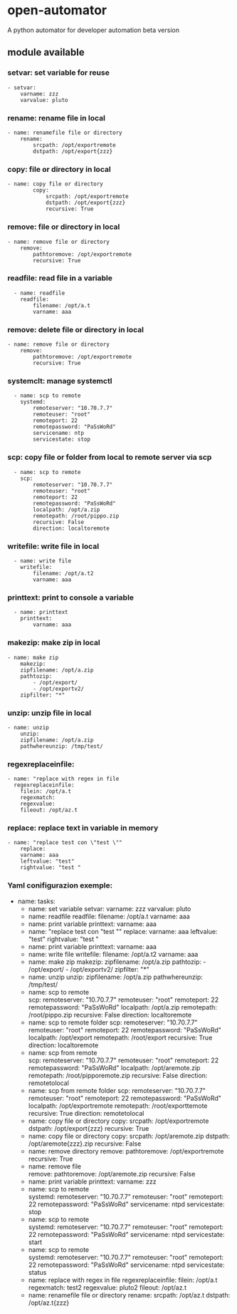 # open-automator
A python automator for developer automation
beta version

## module available

### setvar: set variable for reuse
    - setvar:
        varname: zzz
        varvalue: pluto

### rename: rename file in local
    - name: renamefile file or directory
        rename:
            srcpath: /opt/exportremote
            dstpath: /opt/export{zzz} 

### copy:  file or directory in local
    - name: copy file or directory
            copy:
                srcpath: /opt/exportremote
                dstpath: /opt/export{zzz} 
                recursive: True

### remove: file or directory in local 
    - name: remove file or directory
        remove:
            pathtoremove: /opt/exportremote 
            recursive: True

### readfile: read file in a variable
      - name: readfile
        readfile:
            filename: /opt/a.t
            varname: aaa

### remove: delete file or directory in local

    - name: remove file or directory
        remove:
            pathtoremove: /opt/exportremote 
            recursive: True


### systemclt: manage systemctl
        
      - name: scp to remote  
        systemd:
            remoteserver: "10.70.7.7"
            remoteuser: "root"
            remoteport: 22
            remotepassword: "PaSsWoRd"
            servicename: ntp
            servicestate: stop 

### scp: copy file or folder from local to remote server via scp
      - name: scp to remote  
        scp:
            remoteserver: "10.70.7.7"
            remoteuser: "root"
            remoteport: 22
            remotepassword: "PaSsWoRd"
            localpath: /opt/a.zip
            remotepath: /root/pippo.zip
            recursive: False
            direction: localtoremote

### writefile: write file in local
      - name: write file
        writefile:
            filename: /opt/a.t2
            varname: aaa

### printtext: print to console a variable
      - name: printtext
        printtext:
            varname: aaa
### makezip: make zip in local
    - name: make zip
        makezip:
        zipfilename: /opt/a.zip
        pathtozip: 
            - /opt/export/
            - /opt/exportv2/
        zipfilter: "*"

### unzip: unzip file in local
    - name: unzip
        unzip:
        zipfilename: /opt/a.zip
        pathwhereunzip: /tmp/test/

### regexreplaceinfile:   
    - name: "replace with regex in file 
      regexreplaceinfile:
        filein: /opt/a.t
        regexmatch:
        regexvalue:
        fileout: /opt/az.t

### replace: replace text in variable in memory
    - name: "replace test con \"test \""
        replace:
        varname: aaa
        leftvalue: "test"
        rightvalue: "test "

### Yaml conifigurazion exemple:
- name: 
  tasks:
  - name: set variable
    setvar:
      varname: zzz
      varvalue: pluto
  - name: readfile
    readfile:
      filename: /opt/a.t
      varname: aaa
  - name: print variable
    printtext:
      varname: aaa
  - name: "replace test con \"test \""
    replace:
      varname: aaa
      leftvalue: "test"
      rightvalue: "test "
  - name: print variable
    printtext:
      varname: aaa
  - name: write file
    writefile:
      filename: /opt/a.t2
      varname: aaa
  - name: make zip
    makezip:
      zipfilename: /opt/a.zip
      pathtozip: 
        - /opt/export/
        - /opt/exportv2/
      zipfilter: "*"
  - name: unzip
    unzip:
      zipfilename: /opt/a.zip
      pathwhereunzip: /tmp/test/
  - name: scp to remote  
    scp:
      remoteserver: "10.70.7.7"
      remoteuser: "root"
      remoteport: 22
      remotepassword: "PaSsWoRd"
      localpath: /opt/a.zip
      remotepath: /root/pippo.zip
      recursive: False
      direction: localtoremote
  - name: scp to remote folder
    scp:
      remoteserver: "10.70.7.7"
      remoteuser: "root"
      remoteport: 22
      remotepassword: "PaSsWoRd"
      localpath: /opt/export
      remotepath: /root/export
      recursive: True
      direction: localtoremote
  - name: scp from remote  
    scp:
      remoteserver: "10.70.7.7"
      remoteuser: "root"
      remoteport: 22
      remotepassword: "PaSsWoRd"
      localpath: /opt/aremote.zip
      remotepath: /root/pipporemote.zip
      recursive: False
      direction: remotetolocal
  - name: scp from remote folder
    scp:
      remoteserver: "10.70.7.7"
      remoteuser: "root"
      remoteport: 22
      remotepassword: "PaSsWoRd"
      localpath: /opt/exportremote 
      remotepath: /root/exporttemote
      recursive: True
      direction: remotetolocal
  - name: copy file or directory
    copy:
      srcpath: /opt/exportremote
      dstpath: /opt/export{zzz} 
      recursive: True
  - name: copy file or directory
    copy:
      srcpath: /opt/aremote.zip
      dstpath: /opt/aremote{zzz}.zip 
      recursive: False
  - name: remove directory
    remove:
      pathtoremove: /opt/exportremote 
      recursive: True
  - name: remove file  
    remove:
      pathtoremove: /opt/aremote.zip 
      recursive: False
  - name: print variable
    printtext:
      varname: zzz
  - name: scp to remote  
    systemd:
      remoteserver: "10.70.7.7"
      remoteuser: "root"
      remoteport: 22
      remotepassword: "PaSsWoRd"
      servicename: ntpd
      servicestate: stop 
  - name: scp to remote  
    systemd:
      remoteserver: "10.70.7.7"
      remoteuser: "root"
      remoteport: 22
      remotepassword: "PaSsWoRd"
      servicename: ntpd
      servicestate: start
  - name: scp to remote  
    systemd:
      remoteserver: "10.70.7.7"
      remoteuser: "root"
      remoteport: 22
      remotepassword: "PaSsWoRd"
      servicename: ntpd
      servicestate: status 
  - name: replace with regex in file 
    regexreplaceinfile:
      filein: /opt/a.t
      regexmatch: test2
      regexvalue: pluto2
      fileout: /opt/az.t
  - name: renamefile file or directory
    rename:
      srcpath: /opt/az.t
      dstpath: /opt/az.t{zzz} 